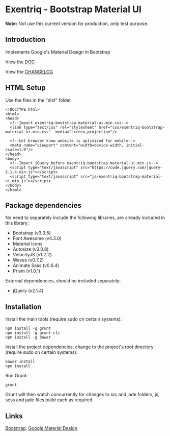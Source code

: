 # Exentriq - Bootstrap Material UI

**Note:** Not use this current version for production, only test purpose.

## Introduction

Implements Google's Material Design in Bootstrap

View the [DOC](http://bootstrap-material-ui.exentriq.com)

View the [CHANGELOG](https://github.com/ExentriqLtd/Bootstrap-Material-UI/blob/master/CHANGELOG.md)

## HTML Setup

Use the files in the "dist" folder

```
<!DOCTYPE html>
<html>
<head>
  <!--Import exentriq-bootstrap-material-ui.min.css-->
  <link type="text/css" rel="stylesheet" href="css/exentriq-bootstrap-material-ui.min.css"  media="screen,projection"/>

  <!--Let browser know website is optimized for mobile-->
  <meta name="viewport" content="width=device-width, initial-scale=1.0"/>
</head>
<body>
  <!--Import jQuery before exentriq-bootstrap-material-ui.min.js-->
  <script type="text/javascript" src="https://code.jquery.com/jquery-2.1.4.min.js"></script>
  <script type="text/javascript" src="js/exentriq-bootstrap-material-ui.min.js"></script>
</body>
</html>
```

## Package dependencies

No need to separately include the following libraries, are already included in this library:

- Bootstrap (v3.3.5)
- Font Awesome (v4.3.0)
- Material Icons
- Autosize (v3.0.8)
- VelocityJS (v1.2.2)
- Waves (v0.7.2)
- Animate Sass (v0.6.4)
- Prism (v1.0.1)

External dependencies, should be included separately:

- jQuery (v2.1.4)

## Installation

Install the main tools (require sudo on certain systems):

```
npm install -g grunt
npm install -g grunt-cli
npm install -g bower
```

Install the project dependencies, change to the project's root directory (require sudo on certain systems):

```
bower install
npm install
```

Run Grunt:

```
grunt
```

Grunt will then watch concurrently for changes to src and jade folders, js, scss and jade files build each as required.

## Links

[Bootstrap](http://getbootstrap.com), [Google Material Design](http://www.google.com/design/spec/material-design)
